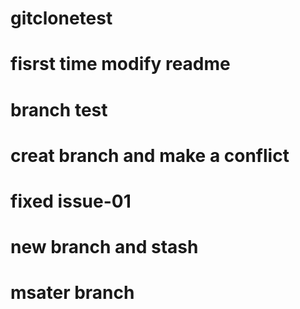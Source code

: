 # gitclonetest
# fisrst time modify readme
# branch test
# creat branch and make a conflict
# fixed issue-01
# new branch and stash
# msater branch 

